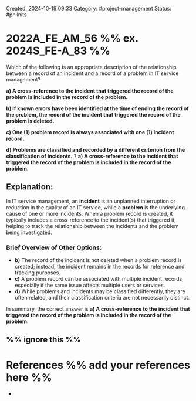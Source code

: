 Created: 2024-10-19 09:33
Category: #project-management 
Status: #philnits


# 2022A_FE_AM_56 %% ex. 2024S_FE-A_83 %%

Which of the following is an appropriate description of the relationship between a record of an incident and a record of a problem in IT service management? 

**a) A cross-reference to the incident that triggered the record of the problem is included in the record of the problem.** 

**b) If known errors have been identified at the time of ending the record of the problem, the record of the incident that triggered the record of the problem is deleted.** 

**c) One (1) problem record is always associated with one (1) incident record.** 

**d) Problems are classified and recorded by a different criterion from the classification of incidents.**
? 
**a) A cross-reference to the incident that triggered the record of the problem is included in the record of the problem.**

## **Explanation:**

In IT service management, an **incident** is an unplanned interruption or reduction in the quality of an IT service, while a **problem** is the underlying cause of one or more incidents. When a problem record is created, it typically includes a cross-reference to the incident(s) that triggered it, helping to track the relationship between the incidents and the problem being investigated.

### Brief Overview of Other Options:

- **b)** The record of the incident is not deleted when a problem record is created; instead, the incident remains in the records for reference and tracking purposes.
- **c)** A problem record can be associated with multiple incident records, especially if the same issue affects multiple users or services.
- **d)** While problems and incidents may be classified differently, they are often related, and their classification criteria are not necessarily distinct.

In summary, the correct answer is **a) A cross-reference to the incident that triggered the record of the problem is included in the record of the problem.**





%% ignore this %%
---









# References %% add your references here %%
- 